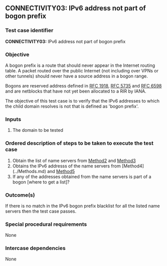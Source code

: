 ## CONNECTIVITY03: IPv6 address not part of bogon prefix

### Test case identifier

**CONNECTIVITY03:** IPv6 address not part of bogon prefix

### Objective

A bogon prefix is a route that should never appear in the Internet routing
table. A packet routed over the public Internet (not including over VPNs or
other tunnels) should never have a source address in a bogon range.

Bogons are reserved address defined in [RFC
1918](http://tools.ietf.org/html/rfc1918), [RFC
5735](http://tools.ietf.org/html/rfc5735) and [RFC
6598](http://tools.ietf.org/html/rfc6598) and are netblocks that have not
yet been allocated to a RIR by IANA.

The objective of this test case is to verify that the IPv6 addresses to
which the child domain resolves is not that is defined as 'bogon prefix'.

### Inputs

1. The domain to be tested

### Ordered description of steps to be taken to execute the test case

1. Obtain the list of name servers from [Method2](../Methods.md) and
   [Method3](../Methods.md)
2. Obtains the IPv6 addresss of the name servers from [Method4]
   (../Methods.md) and [Method5](../Methods.md)
3. If any of the addresses obtained from the name servers is part of a bogon
   [where to get a list]?

### Outcome(s)

If there is no match in the IPv6 bogon prefix blacklist for all the listed
name servers then the test case passes.

### Special procedural requirements

None

### Intercase dependencies

None
